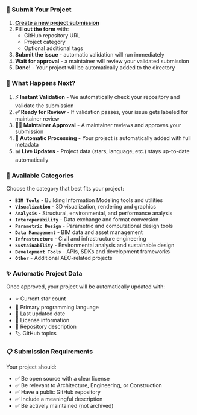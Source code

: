 ### 📝 Submit Your Project

1. **[Create a new project submission](https://github.com/opensource-construction/osc-directory/issues/new?assignees=&labels=submission&template=new_project.yml&title=%5BNEW%20PROJECT%5D%20)**
2. **Fill out the form** with:
   - GitHub repository URL
   - Project category
   - Optional additional tags
3. **Submit the issue** - automatic validation will run immediately
4. **Wait for approval** - a maintainer will review your validated submission
5. **Done!** - Your project will be automatically added to the directory

### 🔄 What Happens Next?

1. **⚡ Instant Validation** - We automatically check your repository and validate the submission
2. **✅ Ready for Review** - If validation passes, your issue gets labeled for maintainer review
3. **👨‍💼 Maintainer Approval** - A maintainer reviews and approves your submission
4. **🤖 Automatic Processing** - Your project is automatically added with full metadata
5. **📊 Live Updates** - Project data (stars, language, etc.) stays up-to-date automatically

### 📂 Available Categories

Choose the category that best fits your project:

- **`BIM Tools`** - Building Information Modeling tools and utilities
- **`Visualization`** - 3D visualization, rendering and graphics
- **`Analysis`** - Structural, environmental, and performance analysis
- **`Interoperability`** - Data exchange and format conversion
- **`Parametric Design`** - Parametric and computational design tools
- **`Data Management`** - BIM data and asset management
- **`Infrastructure`** - Civil and infrastructure engineering
- **`Sustainability`** - Environmental analysis and sustainable design
- **`Development Tools`** - APIs, SDKs and development frameworks
- **`Other`** - Additional AEC-related projects

### ✨ Automatic Project Data

Once approved, your project will be automatically updated with:

- ⭐ Current star count
- 🔧 Primary programming language
- 📅 Last updated date
- 📜 License information
- 📝 Repository description
- 🏷️ GitHub topics

### 📋 Submission Requirements

Your project should:

- ✅ Be open source with a clear license
- ✅ Be relevant to Architecture, Engineering, or Construction
- ✅ Have a public GitHub repository
- ✅ Include a meaningful description
- ✅ Be actively maintained (not archived)
